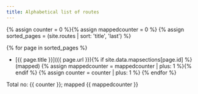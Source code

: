 ```yaml
---
title: Alphabetical list of routes
---
```


{% assign counter = 0 %}{% assign mappedcounter = 0 %}
{% assign sorted_pages = (site.routes | sort: 'title', 'last') %}

{% for page in sorted_pages %}
* [{{ page.title }}]({{ page.url }}){% if site.data.mapsections[page.id] %} (mapped) {% assign mappedcounter = mappedcounter | plus: 1 %}{% endif %}
{% assign counter = counter | plus: 1 %}
{% endfor %}

Total no: {{ counter }}; mapped {{ mappedcounter }}
